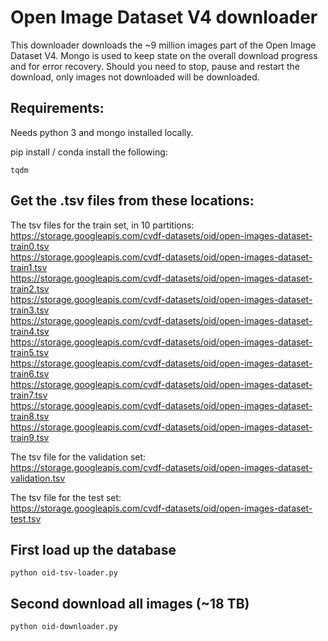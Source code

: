 # Open Image Dataset V4 downloader

This downloader downloads the ~9 million images part of the Open Image Dataset V4. Mongo is used to keep state on the overall download progress and for error recovery. Should you need to stop, pause and restart the download, only images not downloaded will be downloaded.

## Requirements:

Needs python 3 and mongo installed locally.

pip install / conda install the following:

```
tqdm
```

## Get the .tsv files from these locations:

The tsv files for the train set, in 10 partitions:  
https://storage.googleapis.com/cvdf-datasets/oid/open-images-dataset-train0.tsv<br>
https://storage.googleapis.com/cvdf-datasets/oid/open-images-dataset-train1.tsv<br>
https://storage.googleapis.com/cvdf-datasets/oid/open-images-dataset-train2.tsv<br>
https://storage.googleapis.com/cvdf-datasets/oid/open-images-dataset-train3.tsv<br>
https://storage.googleapis.com/cvdf-datasets/oid/open-images-dataset-train4.tsv<br>
https://storage.googleapis.com/cvdf-datasets/oid/open-images-dataset-train5.tsv<br>
https://storage.googleapis.com/cvdf-datasets/oid/open-images-dataset-train6.tsv<br>
https://storage.googleapis.com/cvdf-datasets/oid/open-images-dataset-train7.tsv<br>
https://storage.googleapis.com/cvdf-datasets/oid/open-images-dataset-train8.tsv<br>
https://storage.googleapis.com/cvdf-datasets/oid/open-images-dataset-train9.tsv<br>

The tsv file for the validation set:  
https://storage.googleapis.com/cvdf-datasets/oid/open-images-dataset-validation.tsv

The tsv file for the test set:  
https://storage.googleapis.com/cvdf-datasets/oid/open-images-dataset-test.tsv

## First load up the database

```
python oid-tsv-loader.py
```

## Second download all images (~18 TB)

```
python oid-downloader.py
```